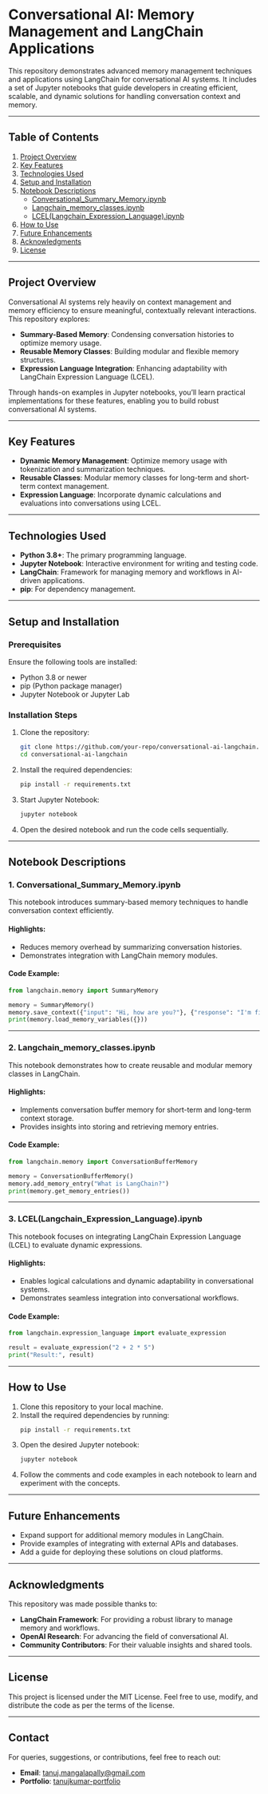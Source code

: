 
# Conversational AI: Memory Management and LangChain Applications

This repository demonstrates advanced memory management techniques and applications using LangChain for conversational AI systems. It includes a set of Jupyter notebooks that guide developers in creating efficient, scalable, and dynamic solutions for handling conversation context and memory.

---

## Table of Contents

1. [Project Overview](#project-overview)
2. [Key Features](#key-features)
3. [Technologies Used](#technologies-used)
4. [Setup and Installation](#setup-and-installation)
5. [Notebook Descriptions](#notebook-descriptions)
   - [Conversational_Summary_Memory.ipynb](#1-conversational_summary_memoryipynb)
   - [Langchain_memory_classes.ipynb](#2-langchain_memory_classesipynb)
   - [LCEL(Langchain_Expression_Language).ipynb](#3-lcellangchain_expression_languageipynb)
6. [How to Use](#how-to-use)
7. [Future Enhancements](#future-enhancements)
8. [Acknowledgments](#acknowledgments)
9. [License](#license)

---

## Project Overview

Conversational AI systems rely heavily on context management and memory efficiency to ensure meaningful, contextually relevant interactions. This repository explores:
- **Summary-Based Memory**: Condensing conversation histories to optimize memory usage.
- **Reusable Memory Classes**: Building modular and flexible memory structures.
- **Expression Language Integration**: Enhancing adaptability with LangChain Expression Language (LCEL).

Through hands-on examples in Jupyter notebooks, you’ll learn practical implementations for these features, enabling you to build robust conversational AI systems.

---

## Key Features

- **Dynamic Memory Management**: Optimize memory usage with tokenization and summarization techniques.
- **Reusable Classes**: Modular memory classes for long-term and short-term context management.
- **Expression Language**: Incorporate dynamic calculations and evaluations into conversations using LCEL.

---

## Technologies Used

- **Python 3.8+**: The primary programming language.
- **Jupyter Notebook**: Interactive environment for writing and testing code.
- **LangChain**: Framework for managing memory and workflows in AI-driven applications.
- **pip**: For dependency management.

---

## Setup and Installation

### Prerequisites

Ensure the following tools are installed:
- Python 3.8 or newer
- pip (Python package manager)
- Jupyter Notebook or Jupyter Lab

### Installation Steps

1. Clone the repository:
   ```bash
   git clone https://github.com/your-repo/conversational-ai-langchain.git
   cd conversational-ai-langchain
   ```

2. Install the required dependencies:
   ```bash
   pip install -r requirements.txt
   ```

3. Start Jupyter Notebook:
   ```bash
   jupyter notebook
   ```

4. Open the desired notebook and run the code cells sequentially.

---

## Notebook Descriptions

### 1. Conversational_Summary_Memory.ipynb

This notebook introduces summary-based memory techniques to handle conversation context efficiently.

#### Highlights:
- Reduces memory overhead by summarizing conversation histories.
- Demonstrates integration with LangChain memory modules.

#### Code Example:
```python
from langchain.memory import SummaryMemory

memory = SummaryMemory()
memory.save_context({"input": "Hi, how are you?"}, {"response": "I'm fine, thank you."})
print(memory.load_memory_variables({}))
```

---

### 2. Langchain_memory_classes.ipynb

This notebook demonstrates how to create reusable and modular memory classes in LangChain.

#### Highlights:
- Implements conversation buffer memory for short-term and long-term context storage.
- Provides insights into storing and retrieving memory entries.

#### Code Example:
```python
from langchain.memory import ConversationBufferMemory

memory = ConversationBufferMemory()
memory.add_memory_entry("What is LangChain?")
print(memory.get_memory_entries())
```

---

### 3. LCEL(Langchain_Expression_Language).ipynb

This notebook focuses on integrating LangChain Expression Language (LCEL) to evaluate dynamic expressions.

#### Highlights:
- Enables logical calculations and dynamic adaptability in conversational systems.
- Demonstrates seamless integration into conversational workflows.

#### Code Example:
```python
from langchain.expression_language import evaluate_expression

result = evaluate_expression("2 + 2 * 5")
print("Result:", result)
```

---

## How to Use

1. Clone this repository to your local machine.
2. Install the required dependencies by running:
   ```bash
   pip install -r requirements.txt
   ```
3. Open the desired Jupyter notebook:
   ```bash
   jupyter notebook
   ```
4. Follow the comments and code examples in each notebook to learn and experiment with the concepts.

---

## Future Enhancements

- Expand support for additional memory modules in LangChain.
- Provide examples of integrating with external APIs and databases.
- Add a guide for deploying these solutions on cloud platforms.

---

## Acknowledgments

This repository was made possible thanks to:
- **LangChain Framework**: For providing a robust library to manage memory and workflows.
- **OpenAI Research**: For advancing the field of conversational AI.
- **Community Contributors**: For their valuable insights and shared tools.

---

## License

This project is licensed under the MIT License. Feel free to use, modify, and distribute the code as per the terms of the license.

---

## Contact

For queries, suggestions, or contributions, feel free to reach out:
- **Email**: tanuj.mangalapally@gmail.com
- **Portfolio**: [tanujkumar-portfolio](https://tanujkumar24.github.io/Tanujkumar-portfolio/)
